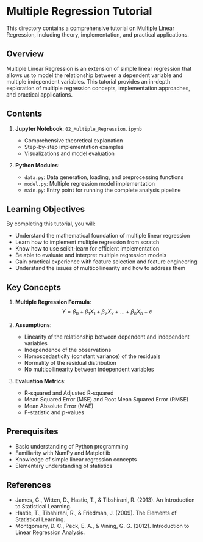 # Multiple Regression Tutorial

This directory contains a comprehensive tutorial on Multiple Linear Regression, including theory, implementation, and practical applications.

## Overview

Multiple Linear Regression is an extension of simple linear regression that allows us to model the relationship between a dependent variable and multiple independent variables. This tutorial provides an in-depth exploration of multiple regression concepts, implementation approaches, and practical applications.

## Contents

1. **Jupyter Notebook**: `02_Multiple_Regression.ipynb`
   - Comprehensive theoretical explanation
   - Step-by-step implementation examples
   - Visualizations and model evaluation

2. **Python Modules**:
   - `data.py`: Data generation, loading, and preprocessing functions
   - `model.py`: Multiple regression model implementation
   - `main.py`: Entry point for running the complete analysis pipeline

## Learning Objectives

By completing this tutorial, you will:
- Understand the mathematical foundation of multiple linear regression
- Learn how to implement multiple regression from scratch
- Know how to use scikit-learn for efficient implementation
- Be able to evaluate and interpret multiple regression models
- Gain practical experience with feature selection and feature engineering
- Understand the issues of multicollinearity and how to address them

## Key Concepts

1. **Multiple Regression Formula**:
   $$Y = \beta_0 + \beta_1 X_1 + \beta_2 X_2 + \ldots + \beta_n X_n + \varepsilon$$

2. **Assumptions**:
   - Linearity of the relationship between dependent and independent variables
   - Independence of the observations
   - Homoscedasticity (constant variance) of the residuals
   - Normality of the residual distribution
   - No multicollinearity between independent variables

3. **Evaluation Metrics**:
   - R-squared and Adjusted R-squared
   - Mean Squared Error (MSE) and Root Mean Squared Error (RMSE)
   - Mean Absolute Error (MAE)
   - F-statistic and p-values

## Prerequisites

- Basic understanding of Python programming
- Familiarity with NumPy and Matplotlib
- Knowledge of simple linear regression concepts
- Elementary understanding of statistics

## References

- James, G., Witten, D., Hastie, T., & Tibshirani, R. (2013). An Introduction to Statistical Learning.
- Hastie, T., Tibshirani, R., & Friedman, J. (2009). The Elements of Statistical Learning.
- Montgomery, D. C., Peck, E. A., & Vining, G. G. (2012). Introduction to Linear Regression Analysis.
